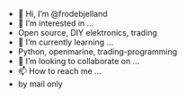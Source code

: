 - 👋 Hi, I’m @frodebjelland
- 👀 I’m interested in ...
- Open source, DIY elektronics, trading
- 🌱 I’m currently learning ...
- Python, openmarine, trading-programming
- 💞️ I’m looking to collaborate on ...
- 📫 How to reach me ...
- by mail only

<!---
frodebjelland/frodebjelland is a ✨ special ✨ repository because its `README.md` (this file) appears on your GitHub profile.
You can click the Preview link to take a look at your changes.
--->
